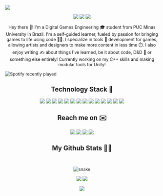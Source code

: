 <p align="center">
 
</p align="center">
<img src="https://i.imgur.com/9WFkln3.png"/>

<p align="center">
 
 <img src="https://badges.pufler.dev/visits/ninito-ph/ninito-ph"/> 
 <img src="https://badges.pufler.dev/repos/ninito-ph"/>
 <img src="https://badges.pufler.dev/commits/monthly/ninito-ph" />

</p>

<p align="center">
  Hey there 👋! I'm a Digital Games Engineering 🎓 student from PUC Minas University in Brazil. I'm a self-guided learner, fueled by passion for bringing games to life using code 🧑‍💻. I specialize in tools 🔧 development for games, allowing artists and designers to make more content in less time ⏱️. I also enjoy writing ✍️ about things I've learned, be it about code, D&D 🐲 or something else entirely! Currently working on my C++ skills and making modular tools for Unity!
</p>  

![Spotify recently played](https://spotify-recently-played-readme.vercel.app/api?user=poprock360&count=3&unique=true&width=1000)

<h2 align="center">Technology Stack 🔬</h2>

<p align="center">
<img src="https://img.shields.io/badge/-Python-blue?style=flat-square&logo=python"/>
<img src="https://img.shields.io/badge/-CSharp-blue?style=flat-square&logo=csharp"/>
<img src="https://img.shields.io/badge/-C++-blue?style=flat-square&logo=cplusplus"/>
<img src="https://img.shields.io/badge/-Heroku-purple?style=flat-square&logo=heroku"/>
<img src="https://img.shields.io/badge/-MySQL-brown?style=flat-square&logo=mysql"/>
<img src="https://img.shields.io/badge/-MariaDB-brown?style=flat-square&logo=mariadb"/>
<img src="https://img.shields.io/badge/-Git-darkred?style=flat-square&logo=git"/>
<img src="https://img.shields.io/badge/-GitHub-darkred?style=flat-square&logo=github"/>
<img src="https://img.shields.io/badge/-BitBucket-darkred?style=flat-square&logo=bitbucket"/>
<img src="https://img.shields.io/badge/-Perforce-darkred?style=flat-square&logo=perforce"/>
<img src="https://img.shields.io/badge/-Unity-black?style=flat-square&logo=Unity"/>
<img src="https://img.shields.io/badge/-Unreal Engine-black?style=flat-square&logo=unrealengine"/>
<img src="https://img.shields.io/badge/-JetBrains Rider-darkcyan?style=flat-square&logo=jetbrains"/>
<img src="https://img.shields.io/badge/-Blender-darkcyan?style=flat-square&logo=blender"/>
</p>

<h2 align="center">Reach me on ✉️</h2>

<p align="center">
  
<a href="mailto: paulo@ninito.me">
 <img src="https://img.shields.io/badge/-paulo@ninito.me-c14438?style=flat-square&logo=Gmail&logoColor=white&link=mailto:paulo@ninito.me"/>
</a>
<a href="https://www.linkedin.com/in/paulo-oliveira-ninitoph/">
 <img src="https://img.shields.io/badge/-Paulo Oliveira-blue?style=flat-square&logo=Linkedin&logoColor=white&link=https://www.linkedin.com/in/paulo-oliveira-ninitoph/"/>
</a>
 <a href="https://twitter.com/ninitoph">
 <img src="https://img.shields.io/badge/-Paulo Oliveira-blue?style=flat-square&logo=twitter&logoColor=white&link=https://twitter.com/ninitoph"/>
</a>
 <a href="https://www.artstation.com/ninito">
 <img src="https://img.shields.io/badge/-Paulo Oliveira-black?style=flat-square&logo=artstation&logoColor=blue&link=https://www.artstation.com/ninito"/>
</a>

</p>

<h2 align="center">
  My Github Stats 🧑‍💻
</h2>
 
<br>

<p align="center">
  <img src="https://raw.githubusercontent.com/ninito-ph/ninito-ph/output/snake.svg" alt="snake"></center>
</p>

<p align = "center">
  <img  src = "https://github-readme-stats.vercel.app/api?username=ninito-ph&count_private=true&show_icons=true&theme=tokyonight&line_height=27">
  <img src = "https://github-readme-stats.vercel.app/api/top-langs/?username=ninito-ph&count_private=true&theme=tokyonight">
</p>

<p align = "center">
 <img  src="https://github-readme-streak-stats.herokuapp.com/?user=ninito-ph&count_private=true&show_icons=true&locale=en&layout=compact&theme=tokyonight&line_height=0" />
</p>
